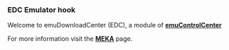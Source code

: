 ### EDC Emulator hook

Welcome to emuDownloadCenter (EDC), a module of [**emuControlCenter**](https://github.com/PhoenixInteractiveNL/emuControlCenter/wiki/)

For more information visit the [**MEKA**](https://github.com/PhoenixInteractiveNL/edc-masterhook/wiki/Emulator-meka#menu) page.
